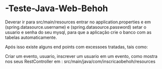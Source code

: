 # -Teste-Java-Web-Behoh
Deverar ir para src/main/resources entrar no application.properties e em (spring.datasource.username) e (spring.datasource.password) setar o usuario e senha do seu mysql, para que a aplicação crie o banco com as tabelas automaticamente.

Após isso existe alguns end points com excessoes tratadas, tais como:

Criar um evento, usuario, inscrever um usuario em um evento, como mostra nos seus RestController em : src/main/java/com/inscricaobehoh/resources
